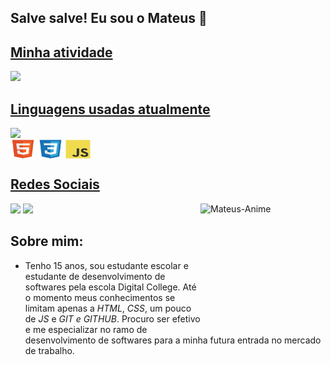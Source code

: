 ## Salve salve! Eu sou o Mateus 👋
<div>
  <a href="https://github.com/mathrews"/>
  <h2>Minha atividade</h2>
  <img height="50%" src="https://github-readme-stats.vercel.app/api?username=mathrews&show_icons=true&theme=dark&count_private=true"/>
</div>

<div>
  <h2>Linguagens usadas atualmente</h2>
  <img height="50%" src="https://github-readme-stats.vercel.app/api/top-langs/?username=mathrews&layout=pie"/>
</div>

<div style="display: inline-block;">
  <img align="center" alt="Mateus-HTML" height="30" width="40" src="https://raw.githubusercontent.com/devicons/devicon/master/icons/html5/html5-original.svg">
  <img align="center" alt="Mateus-CSS" height="30" width="40" src="https://raw.githubusercontent.com/devicons/devicon/master/icons/css3/css3-original.svg">
  <img align="center" alt="Mateus-JS" height="30" width="40" src="https://raw.githubusercontent.com/devicons/devicon/1119b9f84c0290e0f0b38982099a2bd027a48bf1/icons/javascript/javascript-original.svg">
</div>

<div>
  <h2>Redes Sociais</h2>
  <a href="https://instagram.com/teteus_eumsm" target="_blank"><img src="https://img.shields.io/badge/-Instagram-%23E4405F?style=for-the-badge&logo=instagram&logoColor=white" target="_blank"></a>
  <a href = "mailto:mateusps4gg@gmail.com"><img src="https://img.shields.io/badge/-Gmail-%23333?style=for-the-badge&logo=gmail&logoColor=white" target="_blank"></a>
  <img align="right" height="200px" width="200px" alt="Mateus-Anime" src="https://cdn.picrew.me/shareImg/org/202305/338224_bc3BTE8D.png">
</div>

## Sobre mim:

- Tenho 15 anos, sou estudante escolar e estudante de desenvolvimento de softwares pela escola Digital College. Até o momento meus conhecimentos se limitam apenas a *HTML*, *CSS*, um pouco de *JS* e *GIT e GITHUB*. Procuro ser efetivo e me especializar no ramo de desenvolvimento de softwares para a minha futura entrada no mercado de trabalho.



